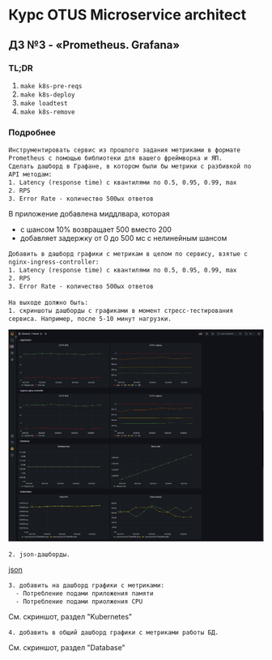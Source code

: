 # Курс OTUS Microservice architect
## ДЗ №3 - «Prometheus. Grafana»

### TL;DR
1. `make k8s-pre-reqs`
2. `make k8s-deploy`
2. `make loadtest`
3. `make k8s-remove` 

### Подробнее 

```
Инструментировать сервис из прошлого задания метриками в формате Prometheus с помощью библиотеки для вашего фреймворка и ЯП.
Сделать дашборд в Графане, в котором были бы метрики с разбивкой по API методам:
1. Latency (response time) с квантилями по 0.5, 0.95, 0.99, max
2. RPS
3. Error Rate - количество 500ых ответов
```
В приложение добавлена миддлвара, которая
 - с шансом 10% возвращает 500 вместо 200
 - добавляет задержку от 0 до 500 мс с нелинейным шансом

```
Добавить в дашборд графики с метрикам в целом по сервису, взятые с nginx-ingress-controller:
1. Latency (response time) с квантилями по 0.5, 0.95, 0.99, max
2. RPS
3. Error Rate - количество 500ых ответов

На выходе должно быть:
1. скриншоты дашборды с графиками в момент стресс-тестирования сервиса. Например, после 5-10 минут нагрузки.
```
![скриншот](grafana/metrics.png)
```
2. json-дашборды.
```
[json](grafana/dashboard.json)
```
3. добавить на дашборд графики с метриками:
  - Потребление подами приложения памяти
  - Потребление подами приолжения CPU
```
См. скриншот, раздел "Kubernetes"
```
4. добавить в общий дашборд графики с метриками работы БД.
```
См. скриншот, раздел "Database"
